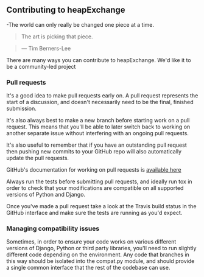 ## Contributing to heapExchange

 -The world can only really be changed one piece at a time. 
  > The art is picking that piece.

   > — Tim Berners-Lee 

There are many ways you can contribute to heapExchange.
 We'd like it to be a community-led project

### Pull requests

It's a good idea to make pull requests early on. 
A pull request represents the start of a discussion, and doesn't necessarily need to be the final, finished submission.

It's also always best to make a new branch before starting work on a pull request.
 This means that you'll be able to later switch back to working on another separate issue without interfering with an ongoing pull requests.

It's also useful to remember that if you have an outstanding pull request then pushing new commits to your GitHub repo will also automatically update the pull requests.

GitHub's documentation for working on pull requests is [available here](https://help.github.com/articles/using-pull-requests)

Always run the tests before submitting pull requests, and ideally run tox in order to check that your modifications are compatible on all supported versions of Python and Django.

Once you've made a pull request take a look at the Travis build status in the GitHub interface and make sure the tests are running as you'd expect.

### Managing compatibility issues

Sometimes, in order to ensure your code works on various different versions of Django, Python or third party libraries, you'll need to run slightly different code depending on the environment. Any code that branches in this way should be isolated into the compat.py module, and should provide a single common interface that the rest of the codebase can use.
